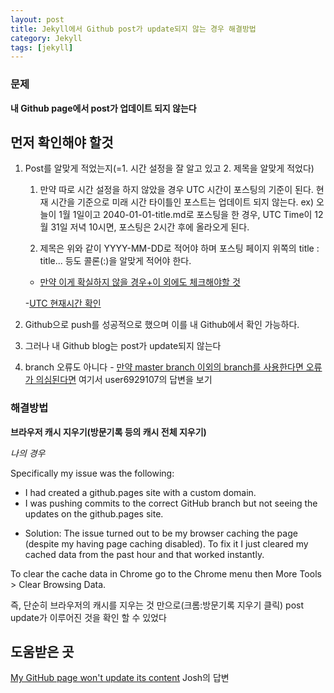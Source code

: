 ```yaml
---
layout: post
title: Jekyll에서 Github post가 update되지 않는 경우 해결방법
category: Jekyll 
tags: [jekyll]
---
```


### 문제

**내 Github page에서 post가 업데이트 되지 않는다**

## 먼저 확인해야 할것 
1. Post를 알맞게 적었는지(=1. 시간 설정을 잘 알고 있고 2. 제목을 알맞게 적었다) 
	
	1. 만약 따로 시간 설정을 하지 않았을 경우 UTC 시간이 포스팅의 기준이 된다. 현재 시간을 기준으로 미래 시간 타이틀인 포스트는 업데이트 되지 않는다. 
	ex) 오늘이 1월 1일이고 2040-01-01-title.md로 포스팅을 한 경우,  UTC Time이 12월 31일 저녁 10시면, 포스팅은 2시간 후에 올라오게 된다.

	2. 제목은 위와 같이 YYYY-MM-DD로 적어야 하며 포스팅 페이지 위쪽의 title : title... 등도 콜론(:)을 알맞게 적어야 한다. 

	- [만약 이게 확실하지 않을 경우+이 외에도 체크해야할 것](https://stackoverflow.com/questions/30625044/jekyll-post-not-generated)

	-[UTC 현재시간 확인](https://time.is/UTC)


2. Github으로 push를 성공적으로 했으며 이를 내 Github에서 확인 가능하다. 

3. 그러나 내 Github blog는 post가 update되지 않는다

4. branch 오류도 아니다 - [만약 master branch 이외의 branch를 사용한다면 오류가 의심된다면](https://stackoverflow.com/questions/24713112/my-github-page-wont-update-its-content)
여기서 user6929107의 답변을 보기

### 해결방법

**브라우저 캐시 지우기(방문기록 등의 캐시 전체 지우기)**

*나의 경우*

Specifically my issue was the following:

- I had created a github.pages site with a custom domain.
- I was pushing commits to the correct GitHub branch but not seeing the updates on the github.pages site.

* Solution: The issue turned out to be my browser caching the page (despite my having page caching disabled). To fix it I just cleared my cached data from the past hour and that worked instantly.

To clear the cache data in Chrome go to the Chrome menu then More Tools > Clear Browsing Data.

즉, 단순히 브라우저의 캐시를 지우는 것 만으로(크롬:방문기록 지우기 클릭) post update가 이루어진 것을 확인 할 수 있었다


## 도움받은 곳
[My GitHub page won't update its content](https://stackoverflow.com/questions/24713112/my-github-page-wont-update-its-content) 
Josh의 답변
